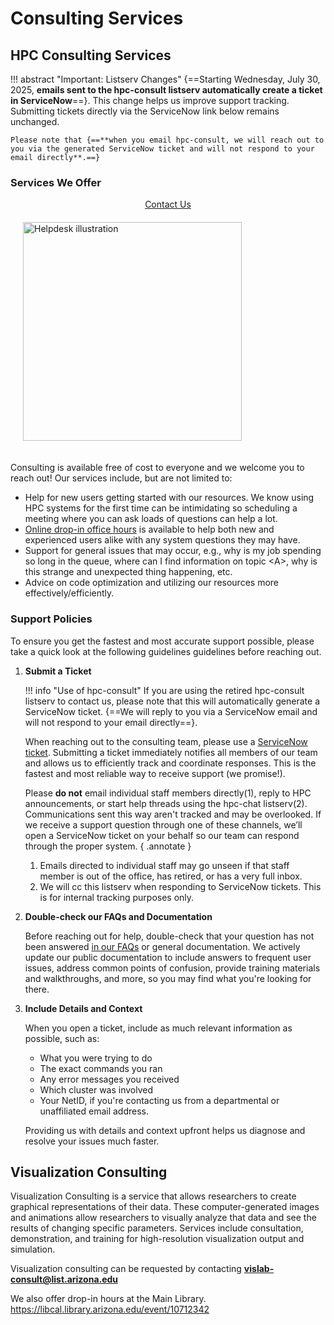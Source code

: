 # Consulting Services


<link rel="stylesheet" href="../../../assets/stylesheets/images.css">

## HPC Consulting Services

!!! abstract "Important: Listserv Changes"
    {==Starting Wednesday, July 30, 2025, **emails sent to the hpc-consult listserv automatically create a ticket in ServiceNow**==}. This change helps us improve support tracking. Submitting tickets directly via the ServiceNow link below remains unchanged.

    Please note that {==**when you email hpc-consult, we will reach out to you via the generated ServiceNow ticket and will not respond to your email directly**.==}


### Services We Offer

<!-- <img class="img" src="images/SupportServicesInfoSlide.jpg" title="Support Services Info" width="800px" style="padding: 20px;"> -->




<html><center><a href="https://uarizona.service-now.com/sp?id=sc_cat_item&sys_id=2983102adbd23c109627d90d689619c6&sysparm_category=84d3d1acdbc8f4109627d90d6896191f" title="Click here to open a ServiceNow ticket" class="md-button">Contact Us</a></center></html>


<img class="img-right" src="images/HelpDesk_0.png" title="Helpdesk illustration" width="350px" style="padding: 20px;">

Consulting is available free of cost to everyone and we welcome you to reach out! Our services include, but are not limited to:

* Help for new users getting started with our resources. We know using HPC systems for the first time can be intimidating so scheduling a meeting where you can ask loads of questions can help a lot.
* [Online drop-in office hours](../office_hours/) is available to help both new and experienced users alike with any system questions they may have. 
* Support for general issues that may occur, e.g., why is my job spending so long in the queue, where can I find information on topic &#60;A&#62;, why is this strange and unexpected thing happening, etc.
* Advice on code optimization and utilizing our resources more effectively/efficiently.


### Support Policies

To ensure you get the fastest and most accurate support possible, please take a quick look at the following guidelines guidelines before reaching out.

1. **Submit a Ticket**

    !!! info "Use of hpc-consult"
        If you are using the retired hpc-consult listserv to contact us, please note that this will automatically generate a ServiceNow ticket. {==We will reply to you via a ServiceNow email and will not respond to your email directly==}. 
    
    When reaching out to the consulting team, please use a [ServiceNow ticket](https://uarizona.service-now.com/sp?id=sc_cat_item&sys_id=2983102adbd23c109627d90d689619c6&sysparm_category=84d3d1acdbc8f4109627d90d6896191f). Submitting a ticket immediately notifies all members of our team and allows us to efficiently track and coordinate responses. This is the fastest and most reliable way to receive support (we promise!).

    Please **do not** email individual staff members directly(1), reply to HPC announcements, or start help threads using the hpc-chat listserv(2). Communications sent this way aren't tracked and may be overlooked. If we receive a support question through one of these channels, we’ll open a ServiceNow ticket on your behalf so our team can respond through the proper system.
    { .annotate }

    1.  Emails directed to individual staff may go unseen if that staff member is out of the office, has retired, or has a very full inbox.
    2.  We will cc this listserv when responding to ServiceNow tickets. This is for internal tracking purposes only.

2. **Double-check our FAQs and Documentation**

    Before reaching out for help, double-check that your question has not been answered [in our FAQs](../faqs/) or general documentation. We actively update our public documentation to include answers to frequent user issues, address common points of confusion, provide training materials and walkthroughs, and more, so you may find what you're looking for there. 

3. **Include Details and Context**

    When you open a ticket, include as much relevant information as possible, such as:

    * What you were trying to do
    * The exact commands you ran
    * Any error messages you received
    * Which cluster was involved
    * Your NetID, if you're contacting us from a departmental or unaffiliated email address. 

    Providing us with details and context upfront helps us diagnose and resolve your issues much faster.




## Visualization Consulting 

Visualization Consulting is a service that allows researchers to create graphical representations of their data. These computer-generated images and animations allow researchers to visually analyze that data and see the results of changing specific parameters. Services include consultation, demonstration, and training for high-resolution visualization output and simulation. 

Visualization consulting can be requested by contacting **vislab-consult@list.arizona.edu**
 
We also offer drop-in hours at the Main Library.
<a href="https://libcal.library.arizona.edu/event/10712342" class="external-link" title="https://libcal.library.arizona.edu/event/10712342">https://libcal.library.arizona.edu/event/10712342</a></span>

<object class="pdf" 
    data="images/SupportServicesInfoSlide.pdf"
    width="800"
    height="500"
    border="0">
</object>

